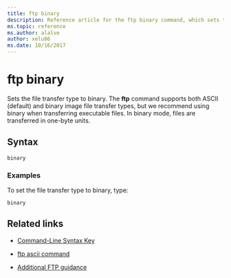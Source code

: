 ```yaml
---
title: ftp binary
description: Reference article for the ftp binary command, which sets the file transfer type to binary.
ms.topic: reference
ms.author: alalve
author: xelu86
ms.date: 10/16/2017
---
```


# ftp binary



Sets the file transfer type to binary. The **ftp** command supports both ASCII (default) and binary image file transfer types, but we recommend using binary when transferring executable files. In binary mode, files are transferred in one-byte units.

## Syntax

```
binary
```

### Examples

To set the file transfer type to binary, type:

```
binary
```

## Related links

- [Command-Line Syntax Key](command-line-syntax-key.md)

- [ftp ascii command](ftp-ascii.md)

- [Additional FTP guidance](/previous-versions/orphan-topics/ws.10/cc756013(v=ws.10))
